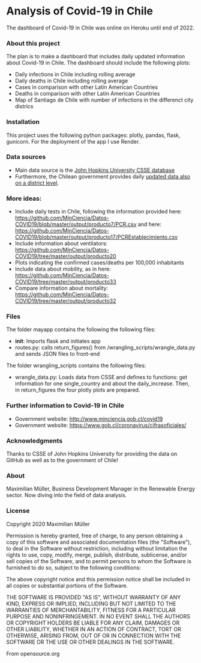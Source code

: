 # Analysis of Covid-19 in Chile

The dashboard of Covid-19 in Chile was online on Heroku until end of 2022. 

### About this project
The plan is to make a dashboard that includes daily updated information about Covid-19 in Chile. The dashboard should include the following plots: 
* Daily infections in Chile including rolling average
* Daily deaths in Chile including rolling average
* Cases in comparison with other Latin American Countries
* Deaths in comparison with other Latin American Countries
* Map of Santiago de Chile with number of infections in the differenct city districs  

### Installation
This project uses the following python packages: plotly, pandas, flask, gunicorn. For the deployment of the app I use Render. 


### Data sources
* Main data source is the [John Hopkins University CSSE database](https://github.com/CSSEGISandData/COVID-19/blob/master/csse_covid_19_data/csse_covid_19_time_series/time_series_covid19_confirmed_global.csv)
* Furthermore, the Chilean government provides daily [updated data also on a district level](https://github.com/MinCiencia/Datos-COVID19/). 


### More ideas:
* Include daily tests in Chile, following the information provided here: https://github.com/MinCiencia/Datos-COVID19/blob/master/output/producto7/PCR.csv and here: https://github.com/MinCiencia/Datos-COVID19/blob/master/output/producto17/PCREstablecimiento.csv
* Include information about ventilators: https://github.com/MinCiencia/Datos-COVID19/tree/master/output/producto20
* Plots indicating the confirmed cases/deaths per 100,000 inhabitants
* Include data about mobility, as in here: https://github.com/MinCiencia/Datos-COVID19/tree/master/output/producto33
* Compare information about mortality: https://github.com/MinCiencia/Datos-COVID19/tree/master/output/producto32


### Files
The folder mayapp contains the following the following files: 
* __init__: Imports flask and initiates app
* routes.py: calls return_figures() from /wrangling_scripts/wrangle_data.py and sends JSON files to front-end

The folder wrangling_scripts contains the following files: 
* wrangle_data.py: Loads data from CSSE and defines to functions: get information for one single_country and about the daily_increase. Then, in return_figures the four plotly plots are prepared. 


### Further information to Covid-19 in Chile
* Government website: http://www.minciencia.gob.cl/covid19
* Government website: https://www.gob.cl/coronavirus/cifrasoficiales/


### Acknowledgments
Thanks to CSSE of John Hopkins University for providing the data on GitHub as well as to the government of Chile! 


### About
Maximilian Müller, Business Development Manager in the Renewable Energy sector. Now diving into the field of data analysis. 


### License

Copyright 2020 Maximilian Müller

Permission is hereby granted, free of charge, to any person obtaining a copy of this software and associated 
documentation files (the "Software"), to deal in the Software without restriction, including without limitation the 
rights to use, copy, modify, merge, publish, distribute, sublicense, and/or sell copies of the Software, and to permit 
persons to whom the Software is furnished to do so, subject to the following conditions:

The above copyright notice and this permission notice shall be included in all copies or substantial portions of the 
Software.

THE SOFTWARE IS PROVIDED "AS IS", WITHOUT WARRANTY OF ANY KIND, EXPRESS OR IMPLIED, INCLUDING BUT NOT LIMITED TO THE 
WARRANTIES OF MERCHANTABILITY, FITNESS FOR A PARTICULAR PURPOSE AND NONINFRINGEMENT. IN NO EVENT SHALL THE AUTHORS OR 
COPYRIGHT HOLDERS BE LIABLE FOR ANY CLAIM, DAMAGES OR OTHER LIABILITY, WHETHER IN AN ACTION OF CONTRACT, TORT OR 
OTHERWISE, ARISING FROM, OUT OF OR IN CONNECTION WITH THE SOFTWARE OR THE USE OR OTHER DEALINGS IN THE SOFTWARE.

From opensource.org
